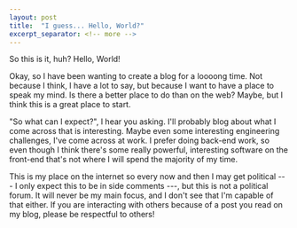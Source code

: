 ```yaml
---
layout: post
title:  "I guess... Hello, World?"
excerpt_separator: <!-- more -->
---
```

So this is it, huh? Hello, World!
<!-- more -->

Okay, so I have been wanting to create a blog for a loooong time. Not
because I think, I have a lot to say, but because I want to have a place
to speak my mind. Is there a better place to do than on the web? Maybe,
but I think this is a great place to start.

"So what can I expect?", I hear you asking. I'll probably blog about
what I come across that is interesting. Maybe even some interesting
engineering challenges, I've come across at work. I prefer doing
back-end work, so even though I think there's some really powerful,
interesting software on the front-end that's not where I will spend the
majority of my time.

This is my place on the internet so every now and then I may get
political --- I only expect this to be in side comments ---, 
but this is not a political forum. It will never be my main
focus, and I don't see that I'm capable of that either. If you are
interacting with others because of a post you read on my blog, please be
respectful to others!
